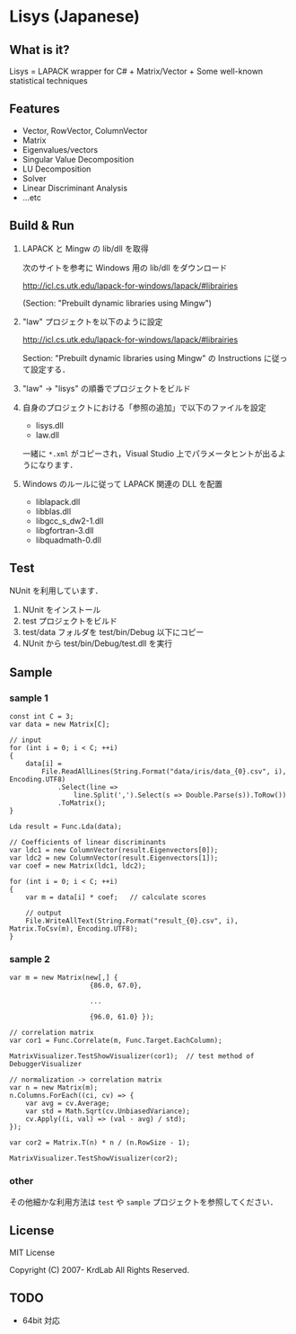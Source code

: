 # Lisys (Japanese)

## What is it?

Lisys = LAPACK wrapper for C# + Matrix/Vector + Some well-known statistical techniques

## Features

* Vector, RowVector, ColumnVector
* Matrix
* Eigenvalues/vectors
* Singular Value Decomposition
* LU Decomposition
* Solver
* Linear Discriminant Analysis
* ...etc

## Build & Run

1.  LAPACK と Mingw の lib/dll を取得

    次のサイトを参考に Windows 用の lib/dll をダウンロード

    <http://icl.cs.utk.edu/lapack-for-windows/lapack/#librairies>

    (Section: "Prebuilt dynamic libraries using Mingw")

2.  "law" プロジェクトを以下のように設定

    <http://icl.cs.utk.edu/lapack-for-windows/lapack/#librairies>

    Section: "Prebuilt dynamic libraries using Mingw" の Instructions に従って設定する．

3.  "law" -> "lisys" の順番でプロジェクトをビルド

4.  自身のプロジェクトにおける「参照の追加」で以下のファイルを設定

    * lisys.dll
    * law.dll

    一緒に `*.xml` がコピーされ，Visual Studio 上でパラメータヒントが出るようになります．

5.  Windows のルールに従って LAPACK 関連の DLL を配置

    * liblapack.dll
    * libblas.dll
    * libgcc_s_dw2-1.dll
    * libgfortran-3.dll
    * libquadmath-0.dll

## Test

NUnit を利用しています．

1. NUnit をインストール
2. test プロジェクトをビルド
3. test/data フォルダを test/bin/Debug 以下にコピー
4. NUnit から test/bin/Debug/test.dll を実行

## Sample

### sample 1

    const int C = 3;
    var data = new Matrix[C];

    // input
    for (int i = 0; i < C; ++i)
    {
        data[i] =
            File.ReadAllLines(String.Format("data/iris/data_{0}.csv", i), Encoding.UTF8)
                .Select(line =>
                    line.Split(',').Select(s => Double.Parse(s)).ToRow())
                .ToMatrix();
    }

    Lda result = Func.Lda(data);

    // Coefficients of linear discriminants
    var ldc1 = new ColumnVector(result.Eigenvectors[0]);
    var ldc2 = new ColumnVector(result.Eigenvectors[1]);
    var coef = new Matrix(ldc1, ldc2);

    for (int i = 0; i < C; ++i)
    {
        var m = data[i] * coef;   // calculate scores

        // output
        File.WriteAllText(String.Format("result_{0}.csv", i), Matrix.ToCsv(m), Encoding.UTF8);
    }

### sample 2

    var m = new Matrix(new[,] {
                        {86.0, 67.0},
                        
                        ...
                        
                        {96.0, 61.0} });

    // correlation matrix
    var cor1 = Func.Correlate(m, Func.Target.EachColumn);

    MatrixVisualizer.TestShowVisualizer(cor1);  // test method of DebuggerVisualizer

    // normalization -> correlation matrix
    var n = new Matrix(m);
    n.Columns.ForEach((ci, cv) => {
        var avg = cv.Average;
        var std = Math.Sqrt(cv.UnbiasedVariance);
        cv.Apply((i, val) => (val - avg) / std);
    });

    var cor2 = Matrix.T(n) * n / (n.RowSize - 1);

    MatrixVisualizer.TestShowVisualizer(cor2);

### other

  その他細かな利用方法は `test` や `sample` プロジェクトを参照してください．

## License

MIT License

Copyright (C) 2007- KrdLab All Rights Reserved.

## TODO

* 64bit 対応

